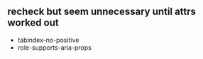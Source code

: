 ## recheck but seem unnecessary until attrs worked out

- tabindex-no-positive
- role-supports-aria-props
